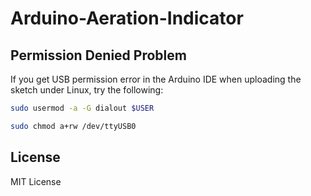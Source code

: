 # Arduino-Aeration-Indicator


## Permission Denied Problem

If you get USB permission error in the Arduino IDE when uploading the sketch under Linux,
try the following:

```bash
sudo usermod -a -G dialout $USER

sudo chmod a+rw /dev/ttyUSB0
```

## License
 MIT License
 